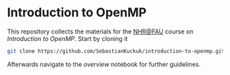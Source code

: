 # Introduction to OpenMP

This repository collects the materials for the [NHR@FAU](https://nhr.fau.de) course on *Introduction to OpenMP*.
Start by cloning it
```bash
git clone https://github.com/SebastianKuckuk/introduction-to-openmp.git
```

Afterwards navigate to the *overview* notebook for further guidelines.
